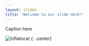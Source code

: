 ```yaml
---
layout: slides
title: "Welcome to our slide deck!"
---
```


Caption here

![inflatocat](https://octodex.github.com/images/inflatocat.png)
{: .center}
